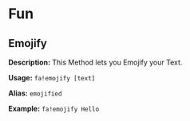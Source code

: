 # Fun

## Emojify
**Description:** This Method lets you Emojify your Text.

**Usage:** `fa!emojify [text]`

**Alias:** `emojified`

**Example:** `fa!emojify Hello`
